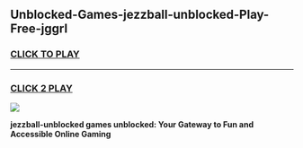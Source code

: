 
## Unblocked-Games-jezzball-unblocked-Play-Free-jggrl
<h3>
<a href="https://premium76.site?title=jezzball-unblocked&ref=23A">CLICK TO PLAY</a></h3>
<hr>

<h3>
<a href="https://premium76.site?title=jezzball-unblocked&ref=23A">CLICK 2 PLAY</a>
  
</h3>

<a href="https://premium76.site?title=jezzball-unblocked&ref=23A"><img src="https://clearcache.store/games.png"></a>


**jezzball-unblocked games unblocked: Your Gateway to Fun and Accessible Online Gaming**
